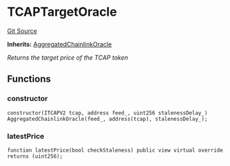 # TCAPTargetOracle
[Git Source](https://github.com/cryptexfinance/tcapv2.0/blob/6fb291c7e6c372c076c9cd314a2348fadd32af09/src/oracle/TCAPTargetOracle.sol)

**Inherits:**
[AggregatedChainlinkOracle](/src/oracle/AggregatedChainlinkOracle.sol/contract.AggregatedChainlinkOracle.md)

*Returns the target price of the TCAP token*


## Functions
### constructor


```solidity
constructor(ITCAPV2 tcap, address feed_, uint256 stalenessDelay_) AggregatedChainlinkOracle(feed_, address(tcap), stalenessDelay_);
```

### latestPrice


```solidity
function latestPrice(bool checkStaleness) public view virtual override returns (uint256);
```

